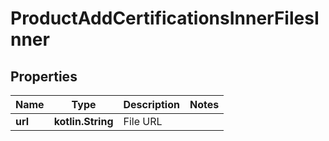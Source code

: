 
# ProductAddCertificationsInnerFilesInner

## Properties
| Name | Type | Description | Notes |
| ------------ | ------------- | ------------- | ------------- |
| **url** | **kotlin.String** | File URL |  |



